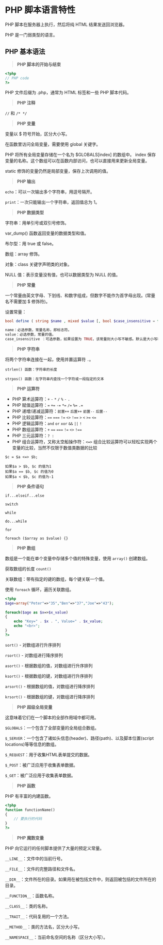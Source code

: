 # PHP 脚本语言特性

PHP 脚本在服务器上执行，然后将纯 HTML 结果发送回浏览器。

PHP 是一门弱类型的语言。

## PHP 基本语法

> **PHP 脚本的开始与结束**

```php
<?php
// PHP code
?>
```

PHP 文件后缀为 .php，通常为 HTML 标签和一些 PHP 脚本代码。

> **PHP 注释**

`//` 和 `/* */`

> **PHP 变量**

变量以 $ 符号开始，区分大小写。

在函数里访问全局变量，需要使用 global 关键字。

PHP 将所有全局变量存储在一个名为 $GLOBALS[index] 的数组中。 index 保存变量的名称。这个数组可以在函数内部访问，也可以直接用来更新全局变量。

static 修饰的变量仍然是局部变量，保存上次调用的值。

> **PHP 输出**

`echo`：可以一次输出多个字符串，用逗号隔开。

`print`：一次只能输出一个字符串，返回值总为 1。

> **PHP 数据类型**

字符串：用单引号或双引号修饰。

var_dump() 函数返回变量的数据类型和值。
 
布尔型：用 true 或 false。

数组：array 修饰。

对象：class 关键字声明类的对象。

NULL 值：表示变量没有值，也可以数据类型为 NULL 的值。

> **PHP 常量**

一个常量由英文字母、下划线、和数字组成，但数字不能作为首字母出现。(常量名不需要加 $ 修饰符)。

设置常量：
```php
bool define ( string $name , mixed $value [, bool $case_insensitive = false ] )

name：必选参数，常量名称，即标志符。
value：必选参数，常量的值。
case_insensitive ：可选参数，如果设置为 TRUE，该常量则大小写不敏感。默认是大小写敏感的。
```

> **PHP 字符串**

将两个字符串连接在一起，使用并置运算符 `.`。

`strlen() 函数：字符串的长度`

`strpos() 函数：在字符串内查找一个字符或一段指定的文本`

> **PHP 运算符**

* PHP 算术运算符：`+` `-` `*` `/` `%` `-` `.`
* PHP 赋值运算符：`=` `+=` `-=` `*=` `/=` `%=` `.=`
* PHP 递增/递减运算符：`前置++` `后置++` `前置--` `后置--`
* PHP 比较运算符：`==` `===` `!=` `<>` `!==` `>` `<` `>=` `<=`
* PHP 逻辑运算符：`and` `or` `xor` `&&` `||` `!`
* PHP 数组运算符：`+` `==` `===` `!=` `<>` `!==`
* PHP 三元运算符：`? :`
* PHP 组合运算符，又称太空船操作符：`<=>` 
组合比较运算符可以轻松实现两个变量的比较，当然不仅限于数值类数据的比较
```
$c = $a <=> $b;

如果$a > $b, $c 的值为1
如果$a == $b, $c 的值为0
如果$a < $b, $c 的值为-1
```

> **PHP 条件语句**

`if...elseif...else`

`switch`

`while`

`do...while`

`for`

`foreach ($array as $value) {}`

> **PHP 数组**

数组是一个能在单个变量中存储多个值的特殊变量，使用 `array()` 创建数组。

获取数组的长度 `count()`

关联数组：带有指定的键的数组，每个键关联一个值。

使用 `foreach` 循环，遍历关联数组。

```php
<?php
$age=array("Peter"=>"35","Ben"=>"37","Joe"=>"43");
 
foreach($age as $x=>$x_value)
{
    echo "Key=" . $x . ", Value=" . $x_value;
    echo "<br>";
}
?>
```

`sort()` - 对数组进行升序排列

`rsort()` - 对数组进行降序排列

`asort()` - 根据数组的值，对数组进行升序排列

`ksort()` - 根据数组的键，对数组进行升序排列

`arsort()` - 根据数组的值，对数组进行降序排列

`krsort()` - 根据数组的键，对数组进行降序排列

> **PHP 超级全局变量**

这意味着它们在一个脚本的全部作用域中都可用。

`$GLOBALS`：一个包含了全部变量的全局组合数组。

`$_SERVER`：一个包含了诸如头信息(header)、路径(path)、以及脚本位置(script locations)等等信息的数组。

`$_REQUEST`：用于收集HTML表单提交的数据。

`$_POST`：被广泛应用于收集表单数据。

`$_GET`：被广泛应用于收集表单数据。

> **PHP 函数**

PHP 有丰富的内建函数。

```php
<?php
function functionName()
{
    // 要执行的代码
}
?>
```

> **PHP 魔数变量**

PHP 向它运行的任何脚本提供了大量的预定义常量。

`__LINE__`：文件中的当前行号。

`__FILE__`：文件的完整路径和文件名。

`__DIR__`：文件所在的目录。如果用在被包括文件中，则返回被包括的文件所在的目录。

`__FUNCTION__`：函数名称。

`__CLASS__`：类的名称。

`__TRAIT__`：代码复用的一个方法。

`__METHOD__`：类的方法名，区分大小写。

`__NAMESPACE__`：当前命名空间的名称（区分大小写）。


